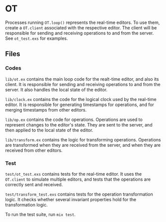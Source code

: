 # OT

Processes running `OT.loop()` represents the real-time editors. To use them, create a `OT.client` associated with the respective editor. The client will be responsible for sending and receiving operations to and from the server. See `ot_test.exs` for examples.

## Files

### Codes

`lib/ot.ex` contains the main loop code for the realt-time editor, and also its client. It is responsible for sending and receiving operations to and from the server. It also handles the local state of the editor.

`lib/clock.ex` contains the code for the logical clock used by the real-time editor. It is responsible for generating timestamps for operations, and for merging timestamps from other editors.

`lib/op.ex` contains the code for operations. Operations are used to represent changes to the editor's state. They are sent to the server, and then applied to the local state of the editor.

`lib/transform.ex` contains the logic for transforming operations. Operations are transformed when they are received from the server, and when they are received from other editors.

### Test

`test/ot_test.exs` contains tests for the real-time editor. It uses the `OT.client` to simulate multiple editors, and tests that the operations are correctly sent and received.

`test/transform_test.exs` contains tests for the operation transformation logic. It checks whether several invariant properties hold for the transformation logic.

To run the test suite, run `mix test`.
